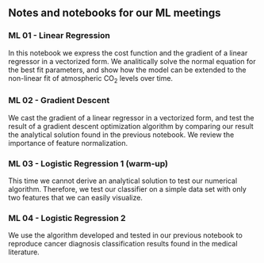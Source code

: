 ## Notes and notebooks for our ML meetings

### ML 01 - Linear Regression
In this notebook we express the cost function and the gradient of a linear regressor in a vectorized form.
We analitically solve the normal equation for the best fit parameters, and show how the model can be extended to the non-linear fit of atmospheric CO<sub>2</sub> levels over time.

### ML 02 - Gradient Descent
We cast the gradient of a linear regressor in a vectorized form, and test the result of a gradient descent optimization algorithm by comparing our result the analytical solution found in the previous notebook. We review the importance of feature normalization.

### ML 03 - Logistic Regression 1 (warm-up)
This time we cannot derive an analytical solution to test our numerical algorithm. Therefore, we test our classifier on a simple data set with only two features that we can easily visualize.

### ML 04 - Logistic Regression 2
We use the algorithm developed and tested in our previous notebook to reproduce cancer diagnosis classification results found in the medical literature.
